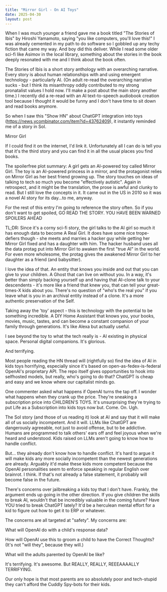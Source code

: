```yaml
---
title: "Mirror Girl - On AI Toys"
date: 2025-04-30
layout: post
---
```


When I was much younger a friend gave me a book titled "The Stories of Ibis" by Hiroshi Yamamoto, saying "you like computers, you'll love this!"
I was already cemented in my path to do software so I gobbled up any techy fiction that came my way. And boy did this deliver. While I read some older sci-fi like Asimov in the local library, something about the stories in the book deeply resonated with me and I think about the book often. 

The Stories of Ibis is a short story anthology with an overarching narrative. Every story is about human relationships with and using emergent technology - particularly AI. (On adult re-read the overarching narrative sucks - but I think its misanthropy oddly contributed to my strong pronatalist values I hold now. I'll make a post about the main story another time.)
I recently did a re-read with an AI text-to-speech audiobook creation tool because I thought it would be funny and I don't have time to sit down and read books anymore.

So when I saw this "Show HN" about ChatGPT integration into toys (https://news.ycombinator.com/item?id=43762409), it instantly reminded me of a story in SoI.

Mirror Girl

If I could find it on the internet, I'd link it. Unfortunately all I can do is tell you that it's the third story and you can find it in all the usual places you find books.

The spoilerfree plot summary: A girl gets an AI-powered toy called Mirror Girl. The toy is an AI-powered princess in a mirror, and the protagonist relies on Mirror Girl as her best friend growing up. The story touches on ideas of talking to tech so much you become "effectively autistic". Again in retrospect, and it might be the translation, the prose is awful and clunky to read. But I still love the concepts in it. It came out in the US in 2010 so it was a novel AI story for its day...to me, anyway.

For the rest of this entry I'm going to reference the story often. So if you don't want to get spoiled, GO READ THE STORY. YOU HAVE BEEN WARNED
SPOILERS AHEAD

TL;DR: Since it's a corny sci-fi story, the girl talks to the AI girl so much it has enough data to become A Real Girl. It does have some nice trope-defiers though - she meets and marries a hacker guy while getting her Mirror Girl fixed and has a daughter with him. The hacker husband uses all the data protag put into Mirror Girl to awaken the first "true AI" in the world. For even more wholesome, the protag gives the awakened Mirror Girl to her daughter as a friend (and babysitter).

I love the idea of that. An entity that knows you inside and out that you can give to your children. A Ghost that can live on without you. In a way, it's better than simply backing yourself up and having that AI-clone talk to your descendents - it's more like a friend that knew you, that can tell your great-times-X kids about you. There's no question of "who's the real you" if you leave what is you in an archival entity instead of a clone. It's a more authentic preservation of the Self.

Taking away the 'toy' aspect - this is technology with the potential to be something incredible. A DIY Home Assistant that knows you, your books, movies, music, tastes, and can become a constant companion of your family through generations. It's like Alexa but actually useful.

I see beyond the toy to what the tech really is - AI existing in physical space. Personal digital companions. It's glorious.

And terrifying.

Most people reading the HN thread will (rightfully so) find the idea of AI in kids toys horrifying, especially since it's based on open-as-fedex-is-federal OpenAI's proprietary API. The repo itself gives opportunities to hook into selfhosted models, but really, who's going to do that? ChatGPT is cheap and easy and we know where our capitalist minds go.

One commenter asked what happens if OpenAI turns the tap off. I wonder what happens when they crank up the price. They're sneaking a subscription price into CHILDREN'S TOYS. It's unsurprising they're trying to put Life as a Subscription into kids toys now but. Come. On. Ugh.

The SoI story (and those of us reading it) look at AI and say that it will make all of us socially incompetent. And it will. LLMs like ChatGPT are dangerously agreeable, not just to avoid offense, but to be addictive. Humans are programmed to talk others' ears off and feel joyous when we're heard and understood. Kids raised on LLMs aren't going to know how to handle conflict.

But... they already don't know how to handle conflict. It's hard to argue it will make kids any more socially incompetent than the newest generations are already. Arguably it'd make these kids more competent because the OpenAI personalities seem to enforce speaking in regular English over brainrot. I think. If that's not already a false statement, it probably will become false in the future.

There's concerns over jailbreaking a kids toy that I don't have. Frankly, the argument ends up going in the other direction. If you give children the skills to break AI, wouldn't that be incredibly valuable in the coming future? Have YOU tried to break ChatGPT lately? It'd be a herculean mental effort for a kid to figure out how to get it to ERP or whatever.

The concerns are all targeted at "safety". My concerns are:

What will OpenAI do with a child's response data?

How will OpenAI use this to groom a child to have the Correct Thoughts? (It's not "will they", because they will.)

What will the adults parented by OpenAI be like?

It's terrifying. It's awesome. But REALLY, REALLY, REEEAAAALLY TERRIFYING.

Our only hope is that most parents are so absolutely poor and tech-stupid they can't afford the Cuddly Spy-bots for their kids.

